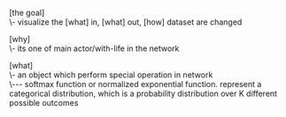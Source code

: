 [the goal]
</br>\\\- visualize the [what] in, [what] out, [how] dataset are changed

[why]
</br>\\\- its one of main actor/with-life in the network

[what]
</br>\\\- an object which perform special operation in network 
</br>\\\--- softmax function or normalized exponential function. represent a categorical distribution, which is a probability distribution over K different possible outcomes
